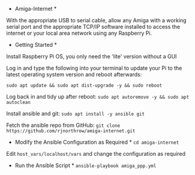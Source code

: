 * Amiga-Internet *

With the appropriate USB to serial cable, allow any Amiga with a working serial port and the appropriate TCP/IP software installed to access the internet or your local area network using any Raspberry Pi.

* Getting Started *

Install Raspberry Pi OS, you only need the 'lite' version without a GUI

Log in and type the following into your terminal to update your Pi to the latest operating system version and reboot afterwards:
```
sudo apt update && sudo apt dist-upgrade -y && sudo reboot
```

Log back in and tidy up after reboot:
`sudo apt autoremove -y && sudo apt autoclean`

Install ansible and git:
`sudo apt install -y ansible git`

Fetch the ansible repo from GitHub:
`git clone https://github.com/rjnorthrow/amiga-internet.git`

* Modify the Ansible Configuration as Required *
`cd amiga-internet`

Edit `host_vars/localhost/vars` and change the configuration as required

* Run the Ansible Script *
`ansible-playbook amiga_ppp.yml`
